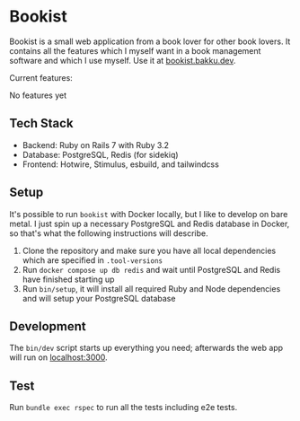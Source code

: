 # Bookist

Bookist is a small web application from a book lover for other book lovers. It contains all the features which
I myself want in a book management software and which I use myself. Use it at [bookist.bakku.dev](https://bookist.bakku.dev).

Current features:

No features yet

## Tech Stack

- Backend: Ruby on Rails 7 with Ruby 3.2
- Database: PostgreSQL, Redis (for sidekiq)
- Frontend: Hotwire, Stimulus, esbuild, and tailwindcss

## Setup

It's possible to run `bookist` with Docker locally, but I like to develop on bare metal. I just spin up a necessary
PostgreSQL and Redis database in Docker, so that's what the following instructions will describe.

1. Clone the repository and make sure you have all local dependencies which are specified in `.tool-versions`
2. Run `docker compose up db redis` and wait until PostgreSQL and Redis have finished starting up
3. Run `bin/setup`, it will install all required Ruby and Node dependencies and will setup your PostgreSQL database

## Development

The `bin/dev` script starts up everything you need; afterwards the web app will run on
[localhost:3000](http://localhost:3000).

## Test

Run `bundle exec rspec` to run all the tests including e2e tests.